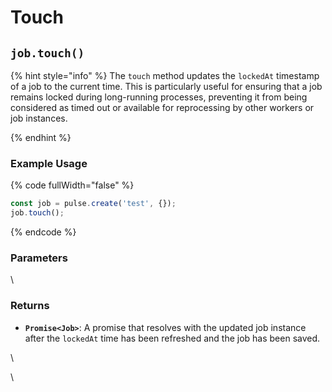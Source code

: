 # Touch



## `job.touch()`

{% hint style="info" %}
The `touch` method updates the `lockedAt` timestamp of a job to the current time. This is particularly useful for ensuring that a job remains locked during long-running processes, preventing it from being considered as timed out or available for reprocessing by other workers or job instances.


{% endhint %}

### Example Usage

{% code fullWidth="false" %}
```typescript
const job = pulse.create('test', {});
job.touch();
```
{% endcode %}

### Parameters



\


### Returns

* **`Promise<Job>`**: A promise that resolves with the updated job instance after the `lockedAt` time has been refreshed and the job has been saved.

\


\




